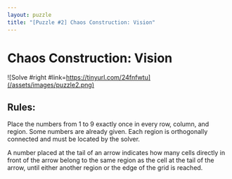 ```yaml
---
layout: puzzle
title: "[Puzzle #2] Chaos Construction: Vision"
---
```

# Chaos Construction: Vision

![Solve #right #link=https://tinyurl.com/24fnfwtu](/assets/images/puzzle2.png)

## Rules:

Place the numbers from 1 to 9 exactly once in every row, column, and region. Some numbers are already given. Each region is orthogonally connected and must be located by the solver.

A number placed at the tail of an arrow indicates how many cells directly in front of the arrow belong to the same region as the cell at the tail of the arrow, until either another region or the edge of the grid is reached. 
